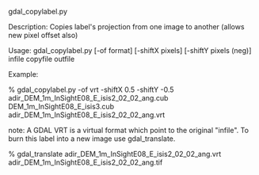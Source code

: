 gdal_copylabel.py

Description: Copies label's projection from one image to another (allows new pixel offset also)

Usage: gdal_copylabel.py [-of format] [-shiftX pixels] [-shiftY pixels (neg)] infile copyfile outfile

Example:
 
 % gdal_copylabel.py -of vrt -shiftX 0.5 -shiftY -0.5 adir_DEM_1m_InSightE08_E_isis2_02_02_ang.cub DEM_1m_InSightE08_E_isis3.cub adir_DEM_1m_InSightE08_E_isis2_02_02_ang.vrt
 
   note: A GDAL VRT is a virtual format which point to the original "infile". To burn this label into a new image use gdal_translate.
 
   % gdal_translate  adir_DEM_1m_InSightE08_E_isis2_02_02_ang.vrt adir_DEM_1m_InSightE08_E_isis2_02_02_ang.tif
 
